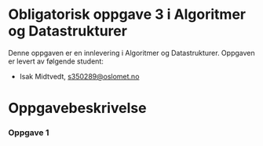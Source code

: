 # Obligatorisk oppgave 3 i Algoritmer og Datastrukturer

Denne oppgaven er en innlevering i Algoritmer og Datastrukturer. 
Oppgaven er levert av følgende student:
* Isak Midtvedt, s350289@oslomet.no


# Oppgavebeskrivelse

### Oppgave 1
